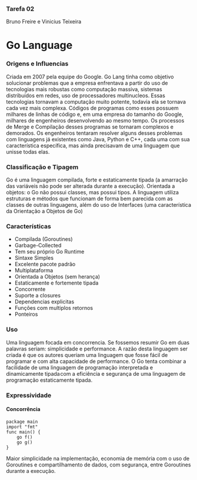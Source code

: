 ### Tarefa 02

Bruno Freire e Vinicius Teixeira

# Go Language

### Origens e Influencias

Criada em 2007 pela equipe do Google. Go Lang tinha como objetivo solucionar problemas que a empresa enfrentava a partir do uso de tecnologias mais robustas como computação massiva, sistemas distribuídos em redes, uso de processadores multinucleos.
Essas tecnologias tornavam a computação muito potente, todavia ela se tornava cada vez mais complexa. Códigos de programas como esses possuem milhares de linhas de código e, em uma empresa do tamanho do Google, milhares de engenheiros desenvolvendo ao mesmo tempo.
Os processos de Merge e Compilação desses programas se tornaram complexos e demorados. Os engenheiros tentaram resolver alguns desses problemas com linguagens já existentes como Java, Python e C++, cada uma com sua característica específica, mas ainda precisavam de uma linguagem que unisse todas elas.

### Classificação e Tipagem

Go é uma linguagem compilada, forte e estaticamente tipada (a amarração das variáveis não pode ser alterada durante a execução).
Orientada a objetos: o Go não possui classes, mas possui tipos. A linguagem utiliza estruturas e métodos que funcionam de forma bem parecida com as classes de outras linguagens, além do uso de Interfaces (uma característica da Orientação a Objetos de Go)

### Características

 - Compilada (Goroutines)
 - Garbage-Collected
 - Tem seu próprio Go Runtime
 - Sintaxe Simples
 - Excelente pacote padrão
 - Multiplataforma
 - Orientada a Objetos (sem herança)
 - Estaticamente e fortemente tipada
 - Concorrente
 - Suporte a closures
 - Dependencias explicitas
 - Funções com multiplos retornos
 - Ponteiros

### Uso

Uma linguagem focada em concorrencia. Se fossemos resumir Go em duas palavras seriam: simplicidade e performance. A razão desta linguagem ser criada é que os autores queriam uma linguagem que fosse fácil de programar e com alta capacidade de performance.
O Go tenta combinar a facilidade de uma linguagem de programação interpretada e dinamicamente tipada com a eficiência e segurança de uma linguagem de programação estaticamente tipada.


### Expressividade

#### Concorrência
<pre><code>package main
import "fmt"
func main() {
	go f()
	go g()
}</pre></code>

Maior simplicidade na implementação, economia de memória com o uso de Goroutines e compartilhamento de dados, com segurança,
entre Goroutines durante a execução.
